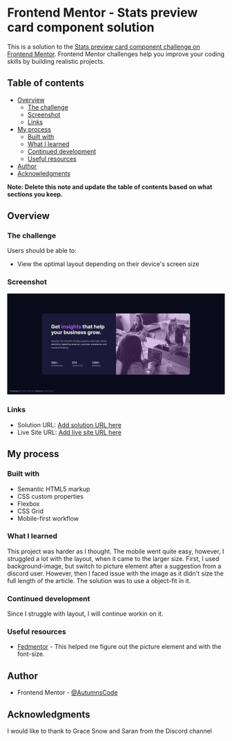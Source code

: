 # Frontend Mentor - Stats preview card component solution

This is a solution to the [Stats preview card component challenge on Frontend Mentor](https://www.frontendmentor.io/challenges/stats-preview-card-component-8JqbgoU62). Frontend Mentor challenges help you improve your coding skills by building realistic projects. 

## Table of contents

- [Overview](#overview)
  - [The challenge](#the-challenge)
  - [Screenshot](#screenshot)
  - [Links](#links)
- [My process](#my-process)
  - [Built with](#built-with)
  - [What I learned](#what-i-learned)
  - [Continued development](#continued-development)
  - [Useful resources](#useful-resources)
- [Author](#author)
- [Acknowledgments](#acknowledgments)

**Note: Delete this note and update the table of contents based on what sections you keep.**

## Overview

### The challenge

Users should be able to:

- View the optimal layout depending on their device's screen size

### Screenshot

![](./images/screenshot.png)

### Links

- Solution URL: [Add solution URL here](https://github.com/AutumnsCode/fem/tree/main/newbie/state-preview-card)
- Live Site URL: [Add live site URL here](https://glittery-mousse-ed6762.netlify.app/)

## My process

### Built with

- Semantic HTML5 markup
- CSS custom properties
- Flexbox
- CSS Grid
- Mobile-first workflow



### What I learned

This project was harder as I thought. The mobile went quite easy, however, I struggled a lot with the layout, when it came to the larger size. First, I used background-image, but switch to picture element after a suggestion from a discord user. However, then I faced issue with the image as it didn't size the full length of the article. The solution was to use a object-fit in it. 

### Continued development

Since I struggle with layout, I will continue workin on it.


### Useful resources

- [Fedmentor](https://fedmentor.dev/) - This helped me figure out the picture element and with the font-size.


## Author
- Frontend Mentor - [@AutumnsCode](https://www.frontendmentor.io/profile/AutumnsCode)


## Acknowledgments

I would like to thank to Grace Snow and Saran from the Discord channel
